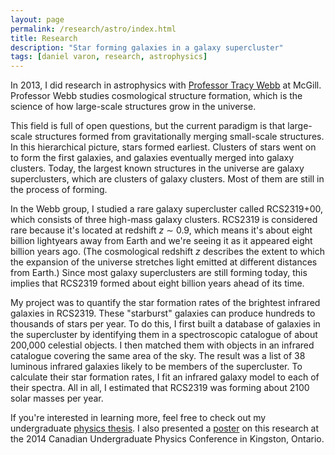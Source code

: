 ```yaml
---
layout: page
permalink: /research/astro/index.html
title: Research
description: "Star forming galaxies in a galaxy supercluster"
tags: [daniel varon, research, astrophysics]
---
```


In 2013, I did research in astrophysics with [Professor Tracy Webb](http://www.physics.mcgill.ca/~webb/) at McGill. Professor Webb studies cosmological structure formation, which is the science of how large-scale structures grow in the universe. 

This field is full of open questions, but the current paradigm is that large-scale structures formed from gravitationally merging small-scale structures. In this hierarchical picture, stars formed earliest. Clusters of stars went on to form the first galaxies, and galaxies eventually merged into galaxy clusters. Today, the largest known structures in the universe are galaxy superclusters, which are clusters of galaxy clusters. Most of them are still in the process of forming.

In the Webb group, I studied a rare galaxy supercluster called RCS2319+00, which consists of three high-mass galaxy clusters. RCS2319 is considered rare because it's located at redshift *z* &sim; 0.9, which means it's about eight billion lightyears away from Earth and we're seeing it as it appeared eight billion years ago. (The cosmological redshift *z* describes the extent to which the expansion of the universe stretches light emitted at different distances from Earth.) Since most galaxy superclusters are still forming today, this implies that RCS2319 formed about eight billion years ahead of its time. 

My project was to quantify the star formation rates of the brightest infrared galaxies in RCS2319. These "starburst" galaxies can produce hundreds to thousands of stars per year. To do this, I first built a database of galaxies in the supercluster by identifying them in a spectroscopic catalogue of about 200,000 celestial objects. I then matched them with objects in an infrared catalogue covering the same area of the sky. The result was a list of 38 luminous infrared galaxies likely to be members of the supercluster. To calculate their star formation rates, I fit an infrared galaxy model to each of their spectra. All in all, I estimated that RCS2319 was forming about 2100 solar masses per year.

If you're interested in learning more, feel free to check out my undergraduate [physics thesis](/honphysthesis.pdf). I also presented a [poster](/presentations/varon_poster_cupc2014.pdf) on this research at the 2014 Canadian Undergraduate Physics Conference in Kingston, Ontario.